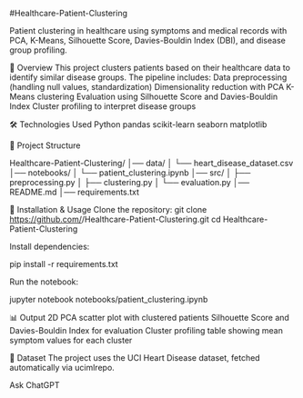 #Healthcare-Patient-Clustering

Patient clustering in healthcare using symptoms and medical records with PCA, K-Means, Silhouette Score, Davies-Bouldin Index (DBI), and disease group profiling.

📌 Overview
This project clusters patients based on their healthcare data to identify similar disease groups. The pipeline includes:
Data preprocessing (handling null values, standardization)
Dimensionality reduction with PCA
K-Means clustering
Evaluation using Silhouette Score and Davies-Bouldin Index
Cluster profiling to interpret disease groups

🛠️ Technologies Used
Python
pandas
scikit-learn
seaborn
matplotlib

📂 Project Structure

Healthcare-Patient-Clustering/
│── data/
│   └── heart_disease_dataset.csv
│── notebooks/
│   └── patient_clustering.ipynb
│── src/
│   ├── preprocessing.py
│   ├── clustering.py
│   └── evaluation.py
│── README.md
│── requirements.txt


🚀 Installation & Usage
Clone the repository:
git clone https://github.com/<your-username>/Healthcare-Patient-Clustering.git
cd Healthcare-Patient-Clustering

Install dependencies:

pip install -r requirements.txt

Run the notebook:

jupyter notebook notebooks/patient_clustering.ipynb

📊 Output
2D PCA scatter plot with clustered patients
Silhouette Score and Davies-Bouldin Index for evaluation
Cluster profiling table showing mean symptom values for each cluster

📌 Dataset
The project uses the UCI Heart Disease dataset, fetched automatically via ucimlrepo.

Ask ChatGPT
